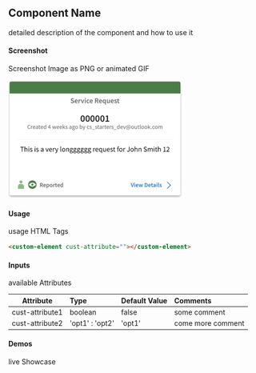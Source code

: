 ## Component Name
detailed description of the component and how to use it

#### Screenshot
Screenshot Image as PNG or animated GIF

![alt-text](../../../../../screenshots/Summary.png "Image")

#### Usage
usage HTML Tags

```html
<custom-element cust-attribute=""></custom-element>
```

#### Inputs
available Attributes

| Attribute       | Type            | Default Value | Comments            |
| --------------- |:--------------- |:------------- |:------------------- |
| cust-attribute1 | boolean         | false         | some comment        |
| cust-attribute2 | 'opt1' : 'opt2' | 'opt1'        | come more comment   |


#### Demos
live Showcase

<custom-element cust-attribute=""></custom-element>
<script type="text/javascript" src="http://host/cust-component/cust-element.js"></script>
